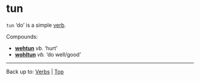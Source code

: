 # tun

`tun` ‘do’ is a simple [verb](../../index.md).

Compounds:
- **[wehtun](../../w/we/wehtun.md)** *vb.* ‘hurt’
- **[wohltun](../../w/wo/wohltun.md)** *vb.* ‘do well/good’

----

Back up to: [Verbs](../../index.md) | [Top](../../../index.md)
